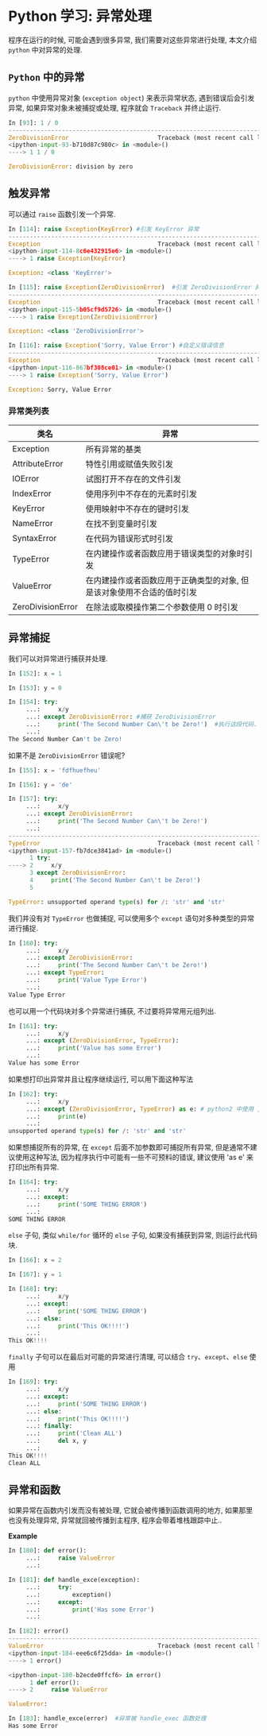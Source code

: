 # Python 学习: 异常处理

程序在运行的时候, 可能会遇到很多异常, 我们需要对这些异常进行处理, 本文介绍 `python` 中对异常的处理.

## `Python` 中的异常

`python` 中使用异常对象 (`exception object`) 来表示异常状态, 遇到错误后会引发异常, 如果异常对象未被捕捉或处理, 程序就会 `Traceback` 并终止运行.

```python
In [93]: 1 / 0
---------------------------------------------------------------------------
ZeroDivisionError                         Traceback (most recent call last)
<ipython-input-93-b710d87c980c> in <module>()
----> 1 1 / 0

ZeroDivisionError: division by zero
```

## 触发异常

可以通过 `raise` 函数引发一个异常.

```python
In [114]: raise Exception(KeyError) #引发 KeyError 异常
---------------------------------------------------------------------------
Exception                                 Traceback (most recent call last)
<ipython-input-114-8c6e432915e6> in <module>()
----> 1 raise Exception(KeyError)

Exception: <class 'KeyError'>

In [115]: raise Exception(ZeroDivisionError)  #引发 ZeroDivisionError 异常
---------------------------------------------------------------------------
Exception                                 Traceback (most recent call last)
<ipython-input-115-5b05cf9d5726> in <module>()
----> 1 raise Exception(ZeroDivisionError)

Exception: <class 'ZeroDivisionError'>

In [116]: raise Exception('Sorry, Value Error') #自定义错误信息
---------------------------------------------------------------------------
Exception                                 Traceback (most recent call last)
<ipython-input-116-867bf308ce01> in <module>()
----> 1 raise Exception('Sorry, Value Error')

Exception: Sorry, Value Error
```

### 异常类列表

| 类名              | 异常                                                                   |
|-------------------|------------------------------------------------------------------------|
| Exception         | 所有异常的基类                                                         |
| AttributeError    | 特性引用或赋值失败引发                                                 |
| IOError           | 试图打开不存在的文件引发                                               |
| IndexError        | 使用序列中不存在的元素时引发                                           |
| KeyError          | 使用映射中不存在的键时引发                                             |
| NameError         | 在找不到变量时引发                                                     |
| SyntaxError       | 在代码为错误形式时引发                                                 |
| TypeError         | 在内建操作或者函数应用于错误类型的对象时引发                           |
| ValueError        | 在内建操作或者函数应用于正确类型的对象, 但是该对象使用不合适的值时引发 |
| ZeroDivisionError | 在除法或取模操作第二个参数使用 0 时引发                                |

## 异常捕捉

我们可以对异常进行捕获并处理.

```python
In [152]: x = 1

In [153]: y = 0

In [154]: try:
     ...:     x/y
     ...: except ZeroDivisionError: #捕获 ZeroDivisionError
     ...:     print('The Second Number Can\'t be Zero!')  #执行这段代码.
     ...:
The Second Number Can't be Zero!
```

如果不是 `ZeroDivisionError` 错误呢?

```python
In [155]: x = 'fdfhuefheu'

In [156]: y = 'de'

In [157]: try:
     ...:     x/y
     ...: except ZeroDivisionError:
     ...:     print('The Second Number Can\'t be Zero!')
     ...:
---------------------------------------------------------------------------
TypeError                                 Traceback (most recent call last) #出现 TypeError
<ipython-input-157-fb7dce3841ad> in <module>()
      1 try:
----> 2     x/y
      3 except ZeroDivisionError:
      4     print('The Second Number Can\'t be Zero!')
      5

TypeError: unsupported operand type(s) for /: 'str' and 'str'
```

我们并没有对 `TypeError` 也做捕捉, 可以使用多个 `except` 语句对多种类型的异常进行捕捉.

```python
In [160]: try:
     ...:     x/y
     ...: except ZeroDivisionError:
     ...:     print('The Second Number Can\'t be Zero!')
     ...: except TypeError:
     ...:     print('Value Type Error')
     ...:
Value Type Error
```

也可以用一个代码块对多个异常进行捕获, 不过要将异常用元组列出.

```python
In [161]: try:
     ...:     x/y
     ...: except (ZeroDivisionError, TypeError):
     ...:     print('Value has some Error')
     ...:
Value has some Error
```

如果想打印出异常并且让程序继续运行, 可以用下面这种写法

```python
In [162]: try:
     ...:     x/y
     ...: except (ZeroDivisionError, TypeError) as e: # python2 中使用 ,e, EXAMPLE: except (ZeroDivisionError, TypeError), e: print e
     ...:     print(e)
     ...:
unsupported operand type(s) for /: 'str' and 'str'
```

如果想捕捉所有的异常, 在 `except` 后面不加参数即可捕捉所有异常, 但是通常不建议使用这种写法, 因为程序执行中可能有一些不可预料的错误, 建议使用 'as e' 来打印出所有异常.

```python
In [164]: try:
     ...:     x/y
     ...: except:
     ...:     print('SOME THING ERROR')
     ...:
SOME THING ERROR
```

`else` 子句, 类似 `while/for` 循环的 `else` 子句, 如果没有捕获到异常, 则运行此代码块.

```python
In [166]: x = 2

In [167]: y = 1

In [168]: try:
     ...:     x/y
     ...: except:
     ...:     print('SOME THING ERROR')
     ...: else:
     ...:     print('This OK!!!!')
     ...:
This OK!!!!
```

`finally` 子句可以在最后对可能的异常进行清理, 可以结合 `try`、`except`、`else` 使用

```python
In [169]: try:
     ...:     x/y
     ...: except:
     ...:     print('SOME THING ERROR')
     ...: else:
     ...:     print('This OK!!!!')
     ...: finally:
     ...:     print('Clean ALL')
     ...:     del x, y
     ...:
This OK!!!!
Clean ALL
```

## 异常和函数

如果异常在函数内引发而没有被处理, 它就会被传播到函数调用的地方, 如果那里也没有处理异常, 异常就回被传播到主程序, 程序会带着堆栈跟踪中止..

**Example**

```python
In [180]: def error():
     ...:     raise ValueError
     ...:

In [181]: def handle_exce(exception):
     ...:     try:
     ...:         exception()
     ...:     except:
     ...:         print('Has some Error')
     ...:

In [182]: error()
---------------------------------------------------------------------------
ValueError                                Traceback (most recent call last)
<ipython-input-184-eee6c6f25dda> in <module>()
----> 1 error()

<ipython-input-180-b2ecde0ffcf6> in error()
      1 def error():
----> 2     raise ValueError

ValueError:

In [183]: handle_exce(error)  #异常被 handle_exec 函数处理
Has some Error
```
